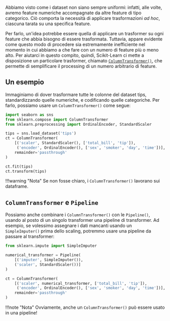 Abbiamo visto come i dataset non siano sempre uniformi: infatti, alle volte, avremo feature numeriche accompagnate da altre feature di tipo categorico. Ciò comporta la necessità di applicare trasformazioni *ad hoc*, ciascuna tarata su una specifica feature.

Per farlo, un'idea potrebbe essere quella di applicare un trasformer su ogni feature che abbia bisogno di essere trasformata. Tuttavia, appare evidente come questo modo di procedere sia estremamente inefficiente nel momento in cui abbiamo a che fare con un numero di feature più o meno alto. Per aiutarci in questo compito, quindi, Scikit-Learn ci mette a disposizione un particolare trasformer, chiamato [`ColumnTransformer()`](http://scikit-learn.org/stable/modules/generated/sklearn.compose.ColumnTransformer.html), che permette di semplificare il processing di un numero arbitrario di feature.

## Un esempio

Immaginiamo di dover trasformare tutte le colonne del dataset tips, standardizzando quelle numeriche, e codificando quelle categoriche. Per farlo, possiamo usare un `ColumnTransformer()` come segue:

```py
import seaborn as sns
from sklearn.compose import ColumnTransformer
from sklearn.preprocessing import OrdinalEncoder, StandardScaler

tips = sns.load_dataset('tips')
ct = ColumnTransformer(
    [('scaler', StandardScaler(), ['total_bill', 'tip']),
     ('encoder', OrdinalEncoder(), ['sex', 'smoker', 'day', 'time'])],
    remainder='passthrough'
)

ct.fit(tips)
ct.transform(tips)
```

!!!warning "Nota"
    Se non fosse chiaro, i `ColumnTransformer()` lavorano sui dataframe.

## `ColumnTransformer` e `Pipeline`

Possiamo anche combinare i `ColumnTransformer()` con le `Pipeline()`, usando al posto di un singolo transformer una pipeline di transformer. Ad esempio, se volessimo assegnare i dati mancanti usando un `SimpleImputer()` prima dello scaling, potremmo usare una pipeline da passare al transformer:

```py
from sklearn.impute import SimpleImputer

numerical_transformer = Pipeline(
    [('imputer', SimpleImputer()),
    ('scaler', StandardScaler())]
)

ct = ColumnTransformer(
    [('scaler', numerical_transformer, ['total_bill', 'tip']),
     ('encoder', OrdinalEncoder(), ['sex', 'smoker', 'day', 'time'])],
    remainder='passthrough'
)
```

!!!note "Nota"
    Ovviamente, anche un `ColumnTransformer()` può essere usato in una pipeline!
